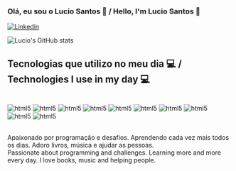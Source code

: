 
### Olá, eu sou o Lucio Santos 🤚 / Hello, I'm  Lucio Santos 🤚

[![Linkedin](https://img.shields.io/badge/LinkedIn-0077B5?style=for-the-badge&logo=linkedin&logoColor=white)](https://www.linkedin.com/in/lucio-henrique-567999207/)


![Lucio's GitHub stats](https://github-readme-stats.vercel.app/api?username=LucioHSantos&show_icons=true&theme=tokyonight)

## Tecnologias que utilizo no meu dia 💻 / Technologies I use in my day 💻

<div style="display: inline_block"><br/>
<img align="center" alt="html5" src="https://img.shields.io/badge/HTML5-E34F26?style=for-the-badge&logo=html5&logoColor=white" >
<img align="center" alt="html5" src="https://img.shields.io/badge/CSS3-1572B6?style=for-the-badge&logo=css3&logoColor=white">
<img align="center" alt="html5" src="https://img.shields.io/badge/JavaScript-323330?style=for-the-badge&logo=javascript&logoColor=F7DF1E" >
<img align="center" alt="html5" src="https://img.shields.io/badge/Node.js-43853D?style=for-the-badge&logo=node.js&logoColor=white" >
<img align="center" alt="html5" src="https://img.shields.io/badge/React-20232A?style=for-the-badge&logo=react&logoColor=61DAFB" >
<img align="center" alt="html5" src="https://img.shields.io/badge/PHP-777BB4?style=for-the-badge&logo=php&logoColor=white" >
<img align="center" alt="html5" src="https://img.shields.io/badge/Python-14354C?style=for-the-badge&logo=python&logoColor=white" >
<img align="center" alt="html5" src="https://img.shields.io/badge/Django-092E20?style=for-the-badge&logo=django&logoColor=white" >
<img align="center" alt="html5" src="https://img.shields.io/badge/MySQL-00000F?style=for-the-badge&logo=mysql&logoColor=white" >
<img align="center" alt="html5" src="https://img.shields.io/badge/Oracle-F80000?style=for-the-badge&logo=Oracle&logoColor=white" >  
  
</div><br/>

Apaixonado por programação e desafios. Aprendendo cada vez mais todos os dias. Adoro livros, música e ajudar as  pessoas.<br/>
Passionate about programming and challenges. Learning more and more every day.
I love books, music and helping people.
